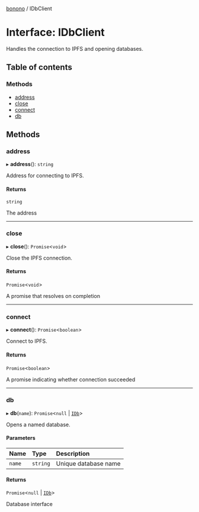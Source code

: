 [bonono](../README.md) / IDbClient

# Interface: IDbClient

Handles the connection to IPFS and opening databases.

## Table of contents

### Methods

- [address](IDbClient.md#address)
- [close](IDbClient.md#close)
- [connect](IDbClient.md#connect)
- [db](IDbClient.md#db)

## Methods

### address

▸ **address**(): `string`

Address for connecting to IPFS.

#### Returns

`string`

The address

___

### close

▸ **close**(): `Promise`<`void`\>

Close the IPFS connection.

#### Returns

`Promise`<`void`\>

A promise that resolves on completion

___

### connect

▸ **connect**(): `Promise`<`boolean`\>

Connect to IPFS.

#### Returns

`Promise`<`boolean`\>

A promise indicating whether connection succeeded

___

### db

▸ **db**(`name`): `Promise`<``null`` \| [`IDb`](IDb.md)\>

Opens a named database.

#### Parameters

| Name | Type | Description |
| :------ | :------ | :------ |
| `name` | `string` | Unique database name |

#### Returns

`Promise`<``null`` \| [`IDb`](IDb.md)\>

Database interface
